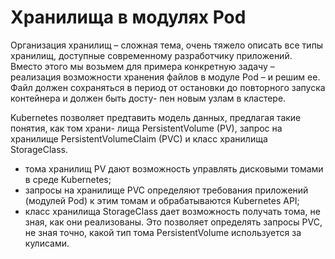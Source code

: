 # Хранилища в модулях Pod

Организация хранилищ – сложная тема, очень тяжело описать все типы хранилищ, доступные современному
разработчику приложений. Вместо этого мы возьмем для примера конкретную задачу – реализация возможности хранения файлов
в модуле Pod – и решим ее. Файл должен сохраняться в период от остановки до повторного запуска контейнера и должен быть
досту-
пен новым узлам в кластере.

Kubernetes позволяет предтавить модель данных, предлагая такие понятия, как том храни-
лища PersistentVolume (PV), запрос на хранилище PersistentVolumeClaim (PVC) и класс хранилища StorageClass.

- тома хранилищ PV дают возможность управлять дисковыми томами в среде Kubernetes;
- запросы на хранилище PVC определяют требования приложений
  (модулей Pod) к этим томам и обрабатываются Kubernetes API;
- класс хранилища StorageClass дает возможность получать тома,
  не зная, как они реализованы. Это позволяет определять запросы PVC, не зная точно, какой тип тома PersistentVolume
  используется за кулисами.
